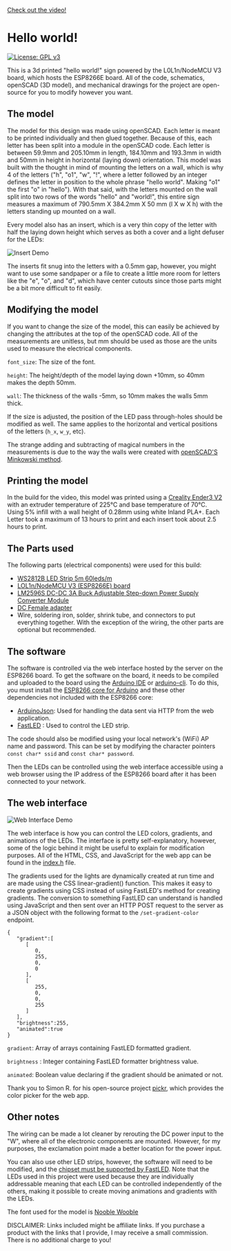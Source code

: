 [Check out the video!](https://youtube.com/alfredosequeida)

# Hello world!
[![License: GPL v3](https://img.shields.io/badge/License-GPLv3-blue.svg)](https://www.gnu.org/licenses/gpl-3.0)

This is a 3d printed "hello world!" sign powered by the L0L1n/NodeMCU V3 board, which hosts the ESP8266E board. All of the code, schematics, openSCAD (3D model), and mechanical drawings for the project are open-source for you to modify however you want.

## The model
The model for this design was made using openSCAD. Each letter is meant to be printed individually and then glued together. Because of this, each letter has been split into a module in the openSCAD code. Each letter is between 59.9mm and 205.10mm in length, 184.10mm and 193.3mm in width and 50mm in height in horizontal (laying down) orientation. This model was built with the thought in mind of mounting the letters on a wall, which is why 4 of the letters ("h", "o1", "w", "!", where a letter followed by an integer defines the letter in position to the whole phrase "hello world". Making "o1" the first "o" in "hello"). With that said, with the letters mounted on the wall split into two rows of the words "hello" and "world!", this entire sign measures a maximum of 790.5mm X 384.2mm X 50 mm (l X w X h) with the letters standing up mounted on a wall.

Every model also has an insert, which is a very thin copy of the letter with half the laying down height which serves as both a cover and a light defuser for the LEDs:

![Insert Demo](https://i.imgur.com/xB9G1fU.gif)

The inserts fit snug into the letters with a 0.5mm gap, however, you might want to use some sandpaper or a file to create a little more room for letters like the "e", "o", and "d", which have center cutouts since those parts might be a bit more difficult to fit easily.

## Modifying the model
If you want to change the size of the model, this can easily be achieved by changing the attributes at the top of the openSCAD code. All of the measurements are unitless, but mm should be used as those are the units used to measure the electrical components.

`font_size`: The size of the font.

`height`: The height/depth of the model laying down +10mm, so 40mm makes the depth 50mm.

`wall`: The thickness of the walls -5mm, so 10mm makes the walls 5mm thick.

If the size is adjusted, the position of the LED pass through-holes should be modified as well. The same applies to the horizontal and vertical positions of the letters (`h_x`, `w_y`, etc).

The strange adding and subtracting of magical numbers in the measurements is due to the way the walls were created with [openSCAD'S Minkowski method](https://en.wikibooks.org/wiki/OpenSCAD_User_Manual/Transformations#minkowski).

## Printing the model
In the build for the video, this model was printed using a [Creality Ender3 V2](https://www.amazon.com/Creality-Meanwell-Motherboard-Carborundum-Platform/dp/B08D65ZH5W) with an extruder temperature of 225°C and base temperature of 70°C. Using 5% infill with a wall height of 0.28mm using white Inland PLA+. Each Letter took a maximum of 13 hours to print and each insert took about 2.5 hours to print.

## The Parts used
The following parts (electrical components) were used for this build:
- [WS2812B LED Strip 5m 60leds/m](https://www.amazon.com/BTF-LIGHTING-Flexible-Individually-Addressable-Non-waterproof/dp/B01CDTEJBG)
- [LOL1n/NodeMCU V3 (ESP8266E) board](https://www.amazon.com/HiLetgo-Internet-Development-Wireless-Micropython/dp/B010N1SPRK)
- [LM2596S DC-DC 3A Buck Adjustable Step-down Power Supply Converter Module](https://www.amazon.com/Adjustable-Converter-1-5-35v-Efficiency-Regulator/dp/B07QKHR6PY)
- [DC Female adapter](https://www.amazon.com/Ksmile®-Female-2-1x5-5mm-Adapter-Connector/dp/B015OCV5Y8)
- Wire, soldering iron, solder, shrink tube, and connectors to put everything together. With the exception of the wiring, the other parts are optional but recommended.

## The software
The software is controlled via the web interface hosted by the server on the ESP8266 board. To get the software on the board, it needs to be compiled and uploaded to the board using the [Arduino IDE](https://github.com/arduino/Arduino) or [arduino-cli](https://github.com/arduino/arduino-cli). To do this, you must install the [ESP8266 core for Arduino](https://github.com/esp8266/Arduino) and these other dependencies not included with the ESP8266 core:

- [ArduinoJson](https://github.com/bblanchon/ArduinoJson): Used for handling the data sent via HTTP from the web application.
- [FastLED](https://github.com/FastLED/FastLED) : Used to control the LED strip.

The code should also be modified using your local network's (WiFi) AP name and password. This can be set by modifying the character pointers `const char* ssid` and `const char* password`.

Then the LEDs can be controlled using the web interface accessible using a web browser using the IP address of the ESP8266 board after it has been connected to your network.

## The web interface
![Web Interface Demo](https://i.imgur.com/Z19OZIL.gif)

The web interface is how you can control the LED colors, gradients, and animations of the LEDs. The interface is pretty self-explanatory, however, some of the logic behind it might be useful to explain for modification purposes. All of the HTML, CSS, and JavaScript for the web app can be found in the [index.h](https://github.com/AlfredoSequeida/hello-world/blob/main/ESP8266/LEDController/index.h) file.

The gradients used for the lights are dynamically created at run time and are made using the CSS linear-gradient() function. This makes it easy to create gradients using CSS instead of using FastLED's method for creating gradients. The conversion to something FastLED can understand is handled using JavaScript and then sent over an HTTP POST request to the server as a JSON object with the following format to the `/set-gradient-color` endpoint.

```
{
   "gradient":[
      [
         0,
         255,
         0,
         0
      ],
      [
         255,
         0,
         0,
         255
      ]
   ],
   "brightness":255,
   "animated":true
}
```

`gradient`: Array of arrays containing FastLED formatted gradient.

`brightness` : Integer containing FastLED formatter brightness value.

`animated`: Boolean value declaring if the gradient should be animated or not.

Thank you to Simon R. for his open-source project [pickr](https://github.com/Simonwep/pickr), which provides the color picker for the web app.

## Other notes
The wiring can be made a lot cleaner by rerouting the DC power input to the "W", where all of the electronic components are mounted. However, for my purposes, the exclamation point made a better location for the power input.

You can also use other LED strips, however, the software will need to be modified, and the [chipset must be supported by FastLED](https://github.com/FastLED/FastLED/wiki/Overview#chipsets). Note that the LEDs used in this project were used because they are individually addressable meaning that each LED can be controlled independently of the others, making it possible to create moving animations and gradients with the LEDs.

The font used for the model is [Nooble Wooble](https://www.dafont.com/nooble-wooble.font)

DISCLAIMER: Links included might be affiliate links. If you purchase a product with the links that I provide, I may receive a small commission. There is no additional charge to you!